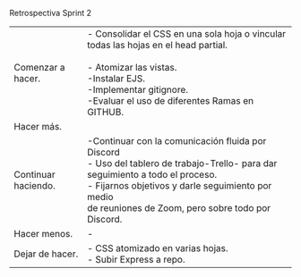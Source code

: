 Retrospectiva Sprint 2

|     |     |
| --- | --- |
| Comenzar a hacer. | - Consolidar el CSS en una sola hoja o vincular todas las hojas en el head partial.<br>    <br>- Atomizar las vistas.<br>-Instalar EJS.<br>-Implementar gitignore. <br>-Evaluar el uso de diferentes Ramas en GITHUB. |
| Hacer más. | |
| Continuar haciendo. | -Continuar con la comunicación fluida por Discord     <br>- Uso del tablero de trabajo-Trello- para dar seguimiento a todo el proceso.<br> - Fijarnos objetivos y darle seguimiento por medio<br> de reuniones de Zoom, pero sobre todo por Discord. |
| Hacer menos. | -  |
| Dejar de hacer. | - CSS atomizado en varias hojas.<br>  - Subir Express a repo.<br>  |
